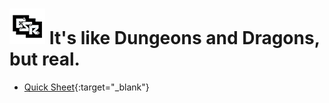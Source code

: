 # ![GitHub Logo](/images/osr-logo.png) It's like Dungeons and Dragons, but real.

* [Quick Sheet](/pdfs/fantasy-regler.pdf){:target="_blank"}
